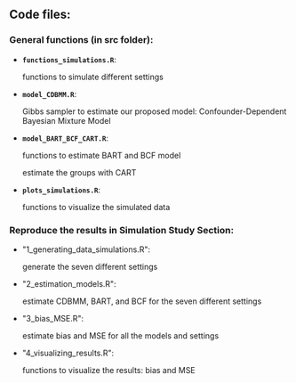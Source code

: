 ## Code files:

### General functions (in src folder):
 - **`functions_simulations.R`**:
   
    functions to simulate different settings
 - **`model_CDBMM.R`**:

   Gibbs sampler to estimate our proposed model: Confounder-Dependent Bayesian Mixture Model
 - **`model_BART_BCF_CART.R`**:

   functions to estimate BART and BCF model

   estimate the groups with CART
 - **`plots_simulations.R`**:

   functions to visualize the simulated data

### Reproduce the results in Simulation Study Section:
 - "1_generating_data_simulations.R":

   generate the seven different settings
 - "2_estimation_models.R":

   estimate CDBMM, BART, and BCF for the seven different settings
 - "3_bias_MSE.R":

   estimate bias and MSE for all the models and settings
 - "4_visualizing_results.R":

   functions to visualize the results: bias and MSE

